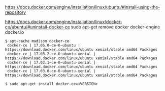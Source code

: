 https://docs.docker.com/engine/installation/linux/ubuntu/#install-using-the-repository

https://docs.docker.com/engine/installation/linux/docker-ce/ubuntu/#uninstall-docker-ce
sudo apt-get remove docker docker-engine docker.io












```
$ apt-cache madison docker-ce
 docker-ce | 17.06.0~ce-0~ubuntu | https://download.docker.com/linux/ubuntu xenial/stable amd64 Packages
 docker-ce | 17.03.2~ce-0~ubuntu-xenial | https://download.docker.com/linux/ubuntu xenial/stable amd64 Packages
 docker-ce | 17.03.1~ce-0~ubuntu-xenial | https://download.docker.com/linux/ubuntu xenial/stable amd64 Packages
 docker-ce | 17.03.0~ce-0~ubuntu-xenial | https://download.docker.com/linux/ubuntu xenial/stable amd64 Packages
```


```
$ sudo apt-get install docker-ce=<VERSION>
```